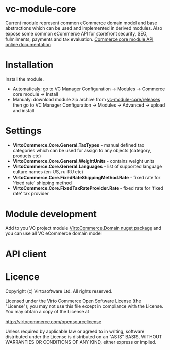# vc-module-core
Current module represent common eCommerce domain model and base abstractions which can be used and implemented in derived modules.
Also expose some common eCommerce API for storefront security, SEO, fulmilments, payments and tax evaluation.
<a href="http://demo.virtocommerce.com/admin/docs/ui/index#!/Commerce_core_module" target="_blank">Commerce core module API online documentation</a>
# Installation
Install the module.
* Automaticaly: go to VC Manager Configuration -> Modules -> Commerce core module -> Install
* Manualy: download module zip archive from <a href="https://github.com/VirtoCommerce/vc-module-core/releases"> vc-module-core/releases</a> then go to VC Manager Configuration -> Modules -> Advanced -> upload and install
# Settings
* **VirtoCommerce.Core.General.TaxTypes** -  manual defined tax categories which can be used for assign to any objects (category, products etc)
* **VirtoCommerce.Core.General.WeightUnits** - contains  weight units 
* **VirtoCommerce.Core.General.Languages** - list of supported  language culture names (en-US, ru-RU etc)
* **VirtoCommerce.Core.FixedRateShippingMethod.Rate** - fixed rate for 'fixed rate' shipping method
* **VirtoCommerce.Core.FixedTaxRateProvider.Rate** - fixed rate for 'fixed rate' tax provider

# Module development
Add to you VC project module
<a href="https://www.nuget.org/packages/VirtoCommerce.Domain" target="_blank">VirtoCommerce.Domain nuget package</a>  and you can use all VC eCommerce domain model 

# API client

# Licence
Copyright (c) Virtosoftware Ltd.  All rights reserved.

Licensed under the Virto Commerce Open Software License (the "License"); you
may not use this file except in compliance with the License. You may
obtain a copy of the License at

http://virtocommerce.com/opensourcelicense

Unless required by applicable law or agreed to in writing, software
distributed under the License is distributed on an "AS IS" BASIS,
WITHOUT WARRANTIES OR CONDITIONS OF ANY KIND, either express or
implied.
